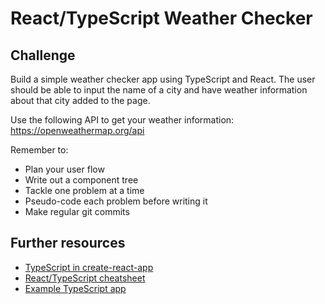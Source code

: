# React/TypeScript Weather Checker

## Challenge

Build a simple weather checker app using TypeScript and React. The user should be able to input the name of a city and have weather information about that city added to the page.

Use the following API to get your weather information: https://openweathermap.org/api

Remember to:

- Plan your user flow
- Write out a component tree
- Tackle one problem at a time
- Pseudo-code each problem before writing it
- Make regular git commits

## Further resources

- [TypeScript in create-react-app](https://create-react-app.dev/docs/adding-typescript/)
- [React/TypeScript cheatsheet](https://github.com/typescript-cheatsheets/react#reacttypescript-cheatsheets)
- [Example TypeScript app](https://github.com/JoselynDRF/react-redux-typescript-todolist)
